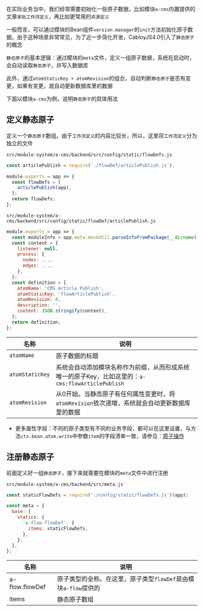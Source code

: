 在实际业务当中，我们经常需要初始化一些原子数据，比如模块`a-cms`内置提供的文章`审批工作流定义`，再比如更常用的`资源定义`

一般而言，可以通过模块的Bean组件`version.manager`的`init`方法初始化原子数据。由于这种场景非常常见，为了近一步简化开发，CabloyJS4.0引入了`静态原子`的概念

`静态原子`的基本逻辑：通过模块的`meta`文件，定义一组原子数据，系统在启动时，会自动读取`静态原子`，并写入数据库

此外，通过`atomStaticKey + atomRevision`的组合，自动判断`静态原子`是否有变更，如果有变更，就自动更新数据库里的数据

下面以模块`a-cms`为例，说明`静态原子`的具体用法

## 定义静态原子

定义一个`静态原子`数组。由于`工作流定义`的内容比较长，所以，这里将`工作流定义`分为独立的文件

`src/module-system/a-cms/backend/src/config/static/flowDefs.js`

``` javascript
const articlePublish = require('./flowDef/articlePublish.js');

module.exports = app => {
  const flowDefs = [
    articlePublish(app),
  ];
  return flowDefs;
};
```

`src/module-system/a-cms/backend/src/config/static/flowDef/articlePublish.js`

``` javascript
module.exports = app => {
  const moduleInfo = app.meta.mockUtil.parseInfoFromPackage(__dirname);
  const content = {
    listener: null,
    process: {
      nodes: ...,
      edges: ...,
    },
  };
  const definition = {
    atomName: 'CMS Article Publish',
    atomStaticKey: 'flowArticlePublish',
    atomRevision: 0,
    description: '',
    content: JSON.stringify(content),
  };
  return definition;
};
```

| 名称 | 说明 |
|----|----|
| `atomName` | 原子数据的标题 |
| `atomStaticKey` | 系统会自动添加模块名称作为前缀，从而形成系统唯一的原子Key，比如这里的：`a-cms:flowArticlePublish` |
| `atomRevision` | 从0开始。当静态原子有任何属性变更时，将`atomRevision`依次递增，系统就会自动更新数据库里的数据 |

* 更多属性字段：不同的原子类型有不同的业务字段，都可以在这里设置，与方法`ctx.bean.atom.write`中参数`item`的字段清单一致，请参见：[原子操作](https://cabloy.com/zh-cn/articles/atom-operations.html)

## 注册静态原子

前面定义好一组`静态原子`，接下来就需要在模块的`meta`文件中进行注册

`src/module-system/a-cms/backend/src/meta.js`

``` javascript
const staticFlowDefs = require('./config/static/flowDefs.js')(app);

const meta = {
  base: {
    statics: {
      'a-flow.flowDef': {
        items: staticFlowDefs,
      },
    },
  },
};
```

| 名称 | 说明 |
|----|----|
| a-flow.flowDef | 原子类型的全称。在这里，原子类型`flowDef`是由模块`a-flow`提供的 |
| items | 静态原子数组 |
